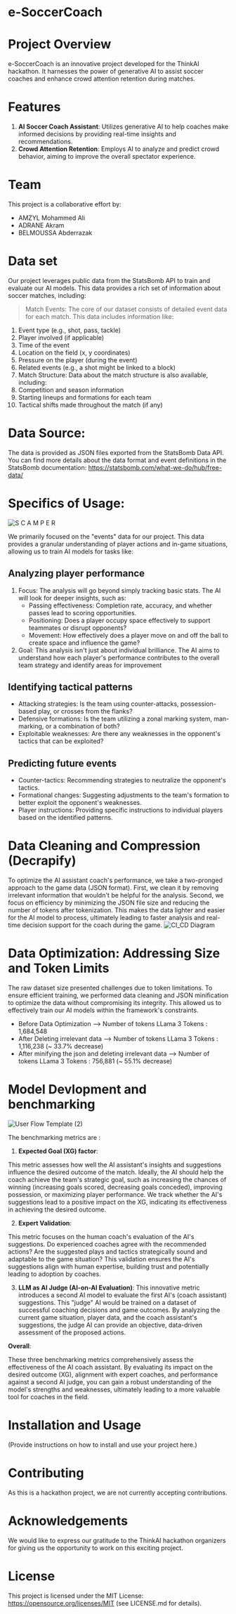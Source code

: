 # e-SoccerCoach

# Project Overview

e-SoccerCoach is an innovative project developed for the ThinkAI hackathon. It harnesses the power of generative AI to assist soccer coaches and enhance crowd attention retention during matches.

# Features

1. **AI Soccer Coach Assistant**: Utilizes generative AI to help coaches make informed decisions by providing real-time insights and recommendations.
2. **Crowd Attention Retention**: Employs AI to analyze and predict crowd behavior, aiming to improve the overall spectator experience.

# Team

This project is a collaborative effort by:

- AMZYL Mohammed Ali
- ADRANE Akram
- BELMOUSSA Abderrazak

# Data set

Our project leverages public data from the StatsBomb API to train and evaluate our AI models. This data provides a rich set of information about soccer matches, including:

> Match Events: The core of our dataset consists of detailed event data for each match. This data includes information like:
1. Event type (e.g., shot, pass, tackle)
2. Player involved (if applicable)
3. Time of the event
4. Location on the field (x, y coordinates)
5. Pressure on the player (during the event)
6. Related events (e.g., a shot might be linked to a block)
7. Match Structure: Data about the match structure is also available, including:
8. Competition and season information
9. Starting lineups and formations for each team
10. Tactical shifts made throughout the match (if any)

# Data Source:

The data is provided as JSON files exported from the StatsBomb Data API. You can find more details about the data format and event definitions in the StatsBomb documentation: https://statsbomb.com/what-we-do/hub/free-data/

# Specifics of Usage:
![S C A M P E R](https://github.com/AkramOM606/e-SoccerCoach/assets/114829650/86b54219-c421-47a3-a6b7-1e0f4055e6d7)

We primarily focused on the "events" data for our project. This data provides a granular understanding of player actions and in-game situations, allowing us to train AI models for tasks like:

## Analyzing player performance
1. Focus: The analysis will go beyond simply tracking basic stats. The AI will look for deeper insights, such as:
    - Passing effectiveness: Completion rate, accuracy, and whether passes lead to scoring opportunities.
    - Positioning: Does a player occupy space effectively to support teammates or disrupt opponents?
    - Movement: How effectively does a player move on and off the ball to create space and influence the game?
2. Goal: This analysis isn't just about individual brilliance. The AI aims to understand how each player's performance contributes to the overall team strategy and identify areas for improvement
   
## Identifying tactical patterns
  * Attacking strategies: Is the team using counter-attacks, possession-based play, or crosses from the flanks?
  * Defensive formations: Is the team utilizing a zonal marking system, man-marking, or a combination of both?
  * Exploitable weaknesses: Are there any weaknesses in the opponent's tactics that can be exploited?
    
## Predicting future events
- Counter-tactics: Recommending strategies to neutralize the opponent's tactics.
- Formational changes: Suggesting adjustments to the team's formation to better exploit the opponent's weaknesses.
- Player instructions: Providing specific instructions to individual players based on the identified patterns.
  
# Data Cleaning and Compression (Decrapify)
To optimize the AI assistant coach's performance, we take a two-pronged approach to the game data (JSON format). First, we clean it by removing irrelevant information that wouldn't be helpful for the analysis. Second, we focus on efficiency by minimizing the JSON file size and reducing the number of tokens after tokenization. This makes the data lighter and easier for the AI model to process, ultimately leading to faster analysis and real-time decision support for the coach during the game.
![CI_CD Diagram](https://github.com/AkramOM606/e-SoccerCoach/assets/114829650/41a45ec9-8d76-46c2-9db4-075c96a0dcde)

# Data Optimization: Addressing Size and Token Limits
The raw dataset size presented challenges due to token limitations. To ensure efficient training, we performed data cleaning and JSON minification to optimize the data without compromising its integrity. This allowed us to effectively train our AI models within the framework's constraints.

* Before Data Optimization --> Number of tokens LLama 3 Tokens : 1,684,548
* After Deleting irrelevant data --> Number of tokens LLama 3 Tokens : 1,116,238 (~ 33.7% decrease)
* After minifying the json and deleting irrelevant data --> Number of tokens LLama 3 Tokens : 756,881 (~ 55.1% decrease)  

# Model Devlopment and benchmarking
![User Flow Template (2)](https://github.com/AkramOM606/e-SoccerCoach/assets/114829650/08dd1da8-aa17-430e-a76a-9c57b53416f1)

The benchmarking metrics are : 

1. **Expected Goal (XG) factor**:

This metric assesses how well the AI assistant's insights and suggestions influence the desired outcome of the match. Ideally, the AI should help the coach achieve the team's strategic goal, such as increasing the chances of winning (increasing goals scored, decreasing goals conceded), improving possession, or maximizing player performance. We track whether the AI's suggestions lead to a positive impact on the XG, indicating its effectiveness in achieving the desired outcome.

2. **Expert Validation**:

This metric focuses on the human coach's evaluation of the AI's suggestions. Do experienced coaches agree with the recommended actions? Are the suggested plays and tactics strategically sound and adaptable to the game situation? This validation ensures the AI's suggestions align with human expertise, building trust and potentially leading to adoption by coaches.

3. **LLM as AI Judge (AI-on-AI Evaluation)**:
This innovative metric introduces a second AI model to evaluate the first AI's (coach assistant) suggestions. This "judge" AI would be trained on a dataset of successful coaching decisions and game outcomes. By analyzing the current game situation, player data, and the coach assistant's suggestions, the judge AI can provide an objective, data-driven assessment of the proposed actions.

**Overall**:

These three benchmarking metrics comprehensively assess the effectiveness of the AI coach assistant. By evaluating its impact on the desired outcome (XG), alignment with expert coaches, and performance against a second AI judge, you can gain a robust understanding of the model's strengths and weaknesses, ultimately leading to a more valuable tool for coaches in the field.

# Installation and Usage

(Provide instructions on how to install and use your project here.)

# Contributing

As this is a hackathon project, we are not currently accepting contributions.

# Acknowledgements

We would like to express our gratitude to the ThinkAI hackathon organizers for giving us the opportunity to work on this exciting project.

# License

This project is licensed under the MIT License: https://opensource.org/licenses/MIT (see LICENSE.md for details).
